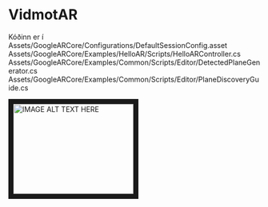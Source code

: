 # VidmotAR

Kóðinn er í 
Assets/GoogleARCore/Configurations/DefaultSessionConfig.asset
Assets/GoogleARCore/Examples/HelloAR/Scripts/HelloARController.cs
Assets/GoogleARCore/Examples/Common/Scripts/Editor/DetectedPlaneGenerator.cs
Assets/GoogleARCore/Examples/Common/Scripts/Editor/PlaneDiscoveryGuide.cs

<a href="http://www.youtube.com/watch?feature=player_embedded&v=dwEwzV7J3Ls
" target="_blank"><img src="http://img.youtube.com/vi/dwEwzV7J3Ls/0.jpg" 
alt="IMAGE ALT TEXT HERE" width="240" height="180" border="10" /></a>
